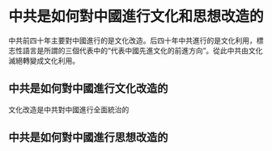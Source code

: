 # 中共是如何對中國進行文化和思想改造的
中共前四十年主要對中國進行的是文化改造。后四十年中共進行的是文化利用，標志性語言是所謂的三個代表中的“代表中國先進文化的前進方向”。從此中共由文化滅絕轉變成文化利用。


## 中共是如何對中國進行文化改造的
文化改造是中共對中國進行全面統治的




## 中共是如何對中國進行思想改造的




